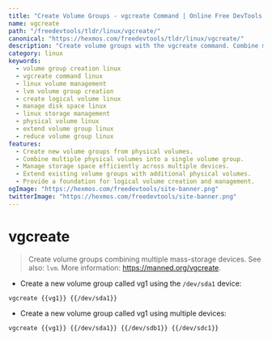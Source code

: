 ```yaml
---
title: "Create Volume Groups - vgcreate Command | Online Free DevTools by Hexmos"
name: vgcreate
path: "/freedevtools/tldr/linux/vgcreate/"
canonical: "https://hexmos.com/freedevtools/tldr/linux/vgcreate/"
description: "Create volume groups with the vgcreate command. Combine multiple mass-storage devices efficiently using this Linux command-line tool. Free online tool, no registration required."
category: linux
keywords:
  - volume group creation linux
  - vgcreate command linux
  - linux volume management
  - lvm volume group creation
  - create logical volume linux
  - manage disk space linux
  - linux storage management
  - physical volume linux
  - extend volume group linux
  - reduce volume group linux
features:
  - Create new volume groups from physical volumes.
  - Combine multiple physical volumes into a single volume group.
  - Manage storage space efficiently across multiple devices.
  - Extend existing volume groups with additional physical volumes.
  - Provide a foundation for logical volume creation and management.
ogImage: "https://hexmos.com/freedevtools/site-banner.png"
twitterImage: "https://hexmos.com/freedevtools/site-banner.png"
---
```


# vgcreate

> Create volume groups combining multiple mass-storage devices.
> See also: `lvm`.
> More information: <https://manned.org/vgcreate>.

- Create a new volume group called vg1 using the `/dev/sda1` device:

`vgcreate {{vg1}} {{/dev/sda1}}`

- Create a new volume group called vg1 using multiple devices:

`vgcreate {{vg1}} {{/dev/sda1}} {{/dev/sdb1}} {{/dev/sdc1}}`
